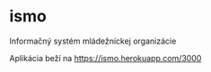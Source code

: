 # ismo
Informačný systém mládežníckej organizácie

Aplikácia beží na https://ismo.herokuapp.com/3000
